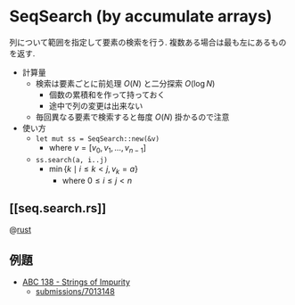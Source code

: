 # SeqSearch (by accumulate arrays)

列について範囲を指定して要素の検索を行う.
複数ある場合は最も左にあるものを返す.

- 計算量
    - 検索は要素ごとに前処理 $O(N)$ と二分探索 $O(\log N)$
        - 個数の累積和を作って持っておく
        - 途中で列の変更は出来ない
    - 毎回異なる要素で検索すると毎度 $O(N)$ 掛かるので注意
- 使い方
    - `let mut ss = SeqSearch::new(&v)`
        - where $v = \left[ v_0, v_1, \ldots, v_{n-1} \right]$
    - `ss.search(a, i..j)`
        - $\min \{ k \mid i \leq k < j, v_k = a \}$
            - where $0 \leq i \leq j < n$

## [[seq.search.rs]]

@[rust](seq.search.rs)

## 例題

- [ABC 138 - Strings of Impurity](https://atcoder.jp/contests/abc138/tasks/abc138_e)
    - [submissions/7013148](https://atcoder.jp/contests/abc138/submissions/7013148)
